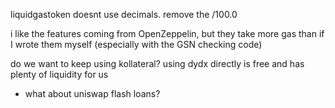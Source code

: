 liquidgastoken doesnt use decimals. remove the /100.0

i like the features coming from OpenZeppelin, but they take more gas than if I wrote them myself (especially with the GSN checking code)

do we want to keep using kollateral? using dydx directly is free and has plenty of liquidity for us
- what about uniswap flash loans?